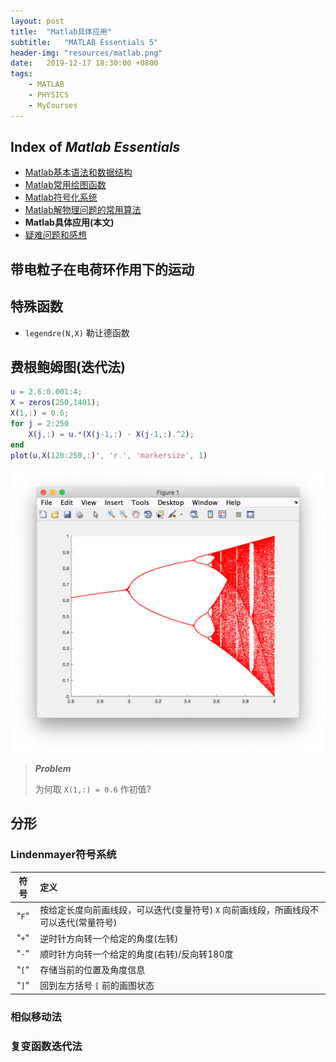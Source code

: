 ```yaml
---
layout: post
title:  "Matlab具体应用"
subtitle:   "MATLAB Essentials 5"
header-img: "resources/matlab.png"
date:   2019-12-17 18:30:00 +0800
tags:
    - MATLAB
    - PHYSICS
    - MyCourses
---
```


## Index of _Matlab Essentials_
* [Matlab基本语法和数据结构](./MATLAB-Essentials-1.html)
* [Matlab常用绘图函数](./MATLAB-Essentials-2.html)
* [Matlab符号化系统](./MATLAB-Essentials-3.html)
* [Matlab解物理问题的常用算法](./MATLAB-Essentials-4.html)
* **Matlab具体应用(本文)**
* [疑难问题和感想](./MATLAB-Related.html)

## 带电粒子在电荷环作用下的运动

## 特殊函数

+ `legendre(N,X)` 勒让德函数

## 费根鲍姆图(迭代法)

```matlab
u = 2.6:0.001:4;
X = zeros(250,1401);
X(1,:) = 0.6;
for j = 2:250
    X(j,:) = u.*(X(j-1,:) - X(j-1,:).^2);
end
plot(u,X(120:250,:)', 'r.', 'markersize', 1)
```
![费根鲍姆图](/resources/matlab/fig_5_1.png)

> ***Problem***
> 
> 为何取 `X(1,:) = 0.6` 作初值?

## 分形

### Lindenmayer符号系统

| 符号 | 定义 |
|:-:|:-|
| "`F`" | 按给定长度向前画线段，可以迭代(变量符号) `X` 向前画线段，所画线段不可以迭代(常量符号) |
| "`+`" | 逆时针方向转一个给定的角度(左转) |
| "`-`" | 顺时针方向转一个给定的角度(右转)/反向转180度 |
| "`[`" | 存储当前的位置及角度信息 |
| "`]`" | 回到左方括号 `[` 前的画图状态 |

### 相似移动法

### 复变函数迭代法

